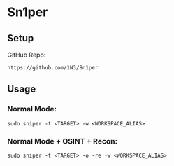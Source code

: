 # Sn1per

## Setup

GitHub Repo:

```
https://github.com/1N3/Sn1per
```

## Usage

### Normal Mode:

```
sudo sniper -t <TARGET> -w <WORKSPACE_ALIAS>
```

### Normal Mode + OSINT + Recon:

```
sudo sniper -t <TARGET> -o -re -w <WORKSPACE_ALIAS>
```
